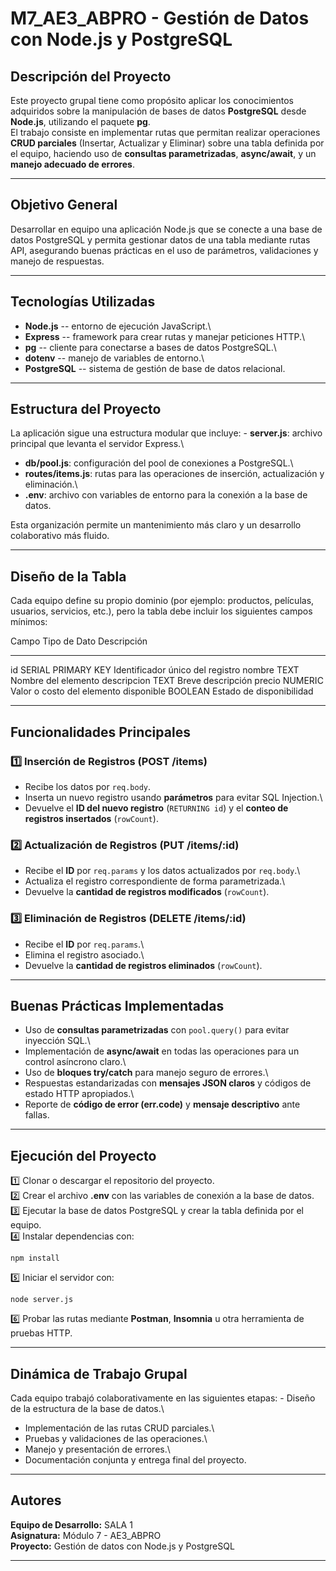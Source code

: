# M7_AE3_ABPRO - Gestión de Datos con Node.js y PostgreSQL

## Descripción del Proyecto

Este proyecto grupal tiene como propósito aplicar los conocimientos
adquiridos sobre la manipulación de bases de datos **PostgreSQL** desde
**Node.js**, utilizando el paquete **pg**.\
El trabajo consiste en implementar rutas que permitan realizar
operaciones **CRUD parciales** (Insertar, Actualizar y Eliminar) sobre
una tabla definida por el equipo, haciendo uso de **consultas
parametrizadas**, **async/await**, y un **manejo adecuado de errores**.

------------------------------------------------------------------------

## Objetivo General

Desarrollar en equipo una aplicación Node.js que se conecte a una base
de datos PostgreSQL y permita gestionar datos de una tabla mediante
rutas API, asegurando buenas prácticas en el uso de parámetros,
validaciones y manejo de respuestas.

------------------------------------------------------------------------

## Tecnologías Utilizadas

-  **Node.js** -- entorno de ejecución JavaScript.\
-  **Express** -- framework para crear rutas y manejar peticiones
    HTTP.\
-  **pg** -- cliente para conectarse a bases de datos PostgreSQL.\
-  **dotenv** -- manejo de variables de entorno.\
-  **PostgreSQL** -- sistema de gestión de base de datos relacional.

------------------------------------------------------------------------

## Estructura del Proyecto

La aplicación sigue una estructura modular que incluye: - **server.js**:
archivo principal que levanta el servidor Express.\
- **db/pool.js**: configuración del pool de conexiones a PostgreSQL.\
- **routes/items.js**: rutas para las operaciones de inserción,
actualización y eliminación.\
- **.env**: archivo con variables de entorno para la conexión a la base
de datos.

Esta organización permite un mantenimiento más claro y un desarrollo
colaborativo más fluido.

------------------------------------------------------------------------

## Diseño de la Tabla

Cada equipo define su propio dominio (por ejemplo: productos, películas,
usuarios, servicios, etc.), pero la tabla debe incluir los siguientes
campos mínimos:

  Campo         Tipo de Dato         Descripción
  ------------- -------------------- ----------------------------------
  id            SERIAL PRIMARY KEY   Identificador único del registro
  nombre        TEXT                 Nombre del elemento
  descripcion   TEXT                 Breve descripción
  precio        NUMERIC              Valor o costo del elemento
  disponible    BOOLEAN              Estado de disponibilidad

------------------------------------------------------------------------

## Funcionalidades Principales

### 1️⃣ Inserción de Registros (POST /items)

-   Recibe los datos por `req.body`.
-   Inserta un nuevo registro usando **parámetros** para evitar SQL
    Injection.\
-   Devuelve el **ID del nuevo registro** (`RETURNING id`) y el **conteo
    de registros insertados** (`rowCount`).

### 2️⃣ Actualización de Registros (PUT /items/:id)

-   Recibe el **ID** por `req.params` y los datos actualizados por
    `req.body`.\
-   Actualiza el registro correspondiente de forma parametrizada.\
-   Devuelve la **cantidad de registros modificados** (`rowCount`).

### 3️⃣ Eliminación de Registros (DELETE /items/:id)

-   Recibe el **ID** por `req.params`.\
-   Elimina el registro asociado.\
-   Devuelve la **cantidad de registros eliminados** (`rowCount`).

------------------------------------------------------------------------

##  Buenas Prácticas Implementadas

-   Uso de **consultas parametrizadas** con `pool.query()` para evitar
    inyección SQL.\
-   Implementación de **async/await** en todas las operaciones para un
    control asíncrono claro.\
-   Uso de **bloques try/catch** para manejo seguro de errores.\
-   Respuestas estandarizadas con **mensajes JSON claros** y códigos de
    estado HTTP apropiados.\
-   Reporte de **código de error (err.code)** y **mensaje descriptivo**
    ante fallas.

------------------------------------------------------------------------

##  Ejecución del Proyecto

1️⃣ Clonar o descargar el repositorio del proyecto.\
2️⃣ Crear el archivo **.env** con las variables de conexión a la base de
datos.\
3️⃣ Ejecutar la base de datos PostgreSQL y crear la tabla definida por el
equipo.\
4️⃣ Instalar dependencias con:

    npm install

5️⃣ Iniciar el servidor con:

    node server.js

6️⃣ Probar las rutas mediante **Postman**, **Insomnia** u otra
herramienta de pruebas HTTP.

------------------------------------------------------------------------

## Dinámica de Trabajo Grupal

Cada equipo trabajó colaborativamente en las siguientes etapas: - Diseño
de la estructura de la base de datos.\
- Implementación de las rutas CRUD parciales.\
- Pruebas y validaciones de las operaciones.\
- Manejo y presentación de errores.\
- Documentación conjunta y entrega final del proyecto.

------------------------------------------------------------------------

## Autores

**Equipo de Desarrollo:** SALA 1\
**Asignatura:** Módulo 7 - AE3_ABPRO\
**Proyecto:** Gestión de datos con Node.js y PostgreSQL

------------------------------------------------------------------------
